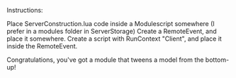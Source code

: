 Instructions:

Place ServerConstruction.lua code inside a Modulescript somewhere (I prefer in a modules folder in ServerStorage)
Create a RemoteEvent, and place it somewhere.
Create a script with RunContext "Client", and place it inside the RemoteEvent.

Congratulations, you've got a module that tweens a model from the bottom-up!
